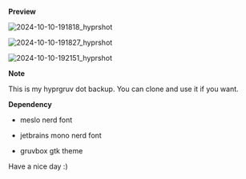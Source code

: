 **Preview**

![2024-10-10-191818_hyprshot](https://github.com/user-attachments/assets/d932fef5-43d9-4414-8751-56dad2dc4638)

![2024-10-10-191827_hyprshot](https://github.com/user-attachments/assets/788ed882-25fb-4f74-930c-3e1b4af572e4)

![2024-10-10-192151_hyprshot](https://github.com/user-attachments/assets/c2dfa278-dd23-4dd1-832a-88922ddb9a85)

**Note**

This is my hyprgruv dot backup. You can clone and use it if you want.

**Dependency**

* meslo nerd font

* jetbrains mono nerd font

* gruvbox gtk theme

Have a nice day :)  
